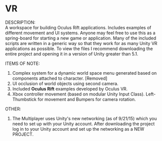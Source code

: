 # VR
DESCRIPTION: <br>
A workspace for building Oculus Rift applications. Includes examples of different movement and UI systems. Anyone may feel free to use this as a spring-board for starting a new game or application. Many of the included scripts are written in a generic way so that they work for as many Unity VR applications as possible. To view the files I recommend downloading the entire project and opening it in a version of Unity greater than 5.1.

ITEMS OF NOTE: <br>
1. Complex system for a dynamic world space menu generated based on components attached to character. [Removed] <br>
2. UI occlusion of world objects using second camera.<br>
3. Included <b>Oculus Rift</b> examples developed by Oculus VR. <br>
4. Xbox controller movement (based on modular Unity Input Class). Left-Thumbstick for movement and Bumpers for camera rotation. <br>

OTHER:<br>
1. The Multiplayer uses Unity's new networking (as of 9/21/15) which you need to set up with your Unity account. After downloading the project log in to your Unity account and set up the networking as a NEW PROJECT.
